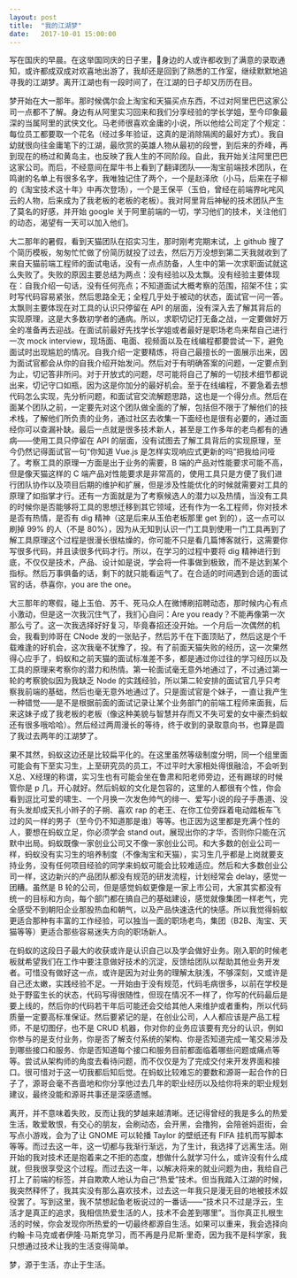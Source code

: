 ```yaml
---
layout: post
title:  "我的江湖梦"
date:   2017-10-01 15:00:00
---
```


写在国庆的早晨。在这举国同庆的日子里，身边的人或许都收到了满意的录取通知，或许都成双成对欢喜地出游了，我却还是回到了熟悉的工作室，继续默默地追寻我的江湖梦。离开江湖也有一段时间了，在江湖的日子却又历历在目。

梦开始在大一那年。那时候偶尔会上淘宝和天猫买点东西，不过对阿里巴巴这家公司一点都不了解。身边有从阿里实习回来和我们分享经验的学长学姐，至今印象最深的当属阿里的武侠文化。马老师很喜欢金庸的小说，所以他给公司定了个规定：每位员工都要取一个花名（经过多年验证，这真的是消除隔阂的最好方式）。我自幼就很向往金庸笔下的江湖，最欣赏的英雄人物从最初的段誉，到后来的乔峰，再到现在的杨过和黄岛主，也反映了我人生的不同阶段。自此，我开始关注阿里巴巴这家公司。而后，不经意间在犀牛书上看到了翻译团队——淘宝前端技术团队，在鸣谢的名单上有很多名字，我唯独记住了两个，一个是赵泽欣（小马，后来在子柳的《淘宝技术这十年》中再次登场），一个是王保平（玉伯，曾经在前端界叱咤风云的人物，后来成为了我老板的老板的老板）。我对阿里背后神秘的技术团队产生了莫名的好感，并开始 google 关于阿里前端的一切，学习他们的技术，关注他们的动态，渴望有一天可以加入他们。

大二那年的暑假，看到天猫团队在招实习生，那时刚考完期末试，上 github 搜了个简历模板，匆匆忙忙做了份简历就投了过去，然后万万没想到第二天我就收到了来自天猫前端工程师的面试电话，没有一点点防备，人生中的第一次求职面试就这么失败了。失败的原因主要总结为两点：没有经验以及太飘。没有经验主要体现在：自我介绍一句话，没有任何亮点；不知道面试大概考察的范围，招架不住；实时写代码容易紧张，然后思路全无；全程几乎处于被动的状态，面试官一问一答。太飘则主要体现在对工具的认识只停留在 API 的层面，没有深入去了解其背后的实现原理，这是大多数初学者的通病。所以，求职切记打无备之战，一定要做好万全的准备再去迎战。在面试前最好先找学长学姐或者最好是职场老鸟来帮自己进行一次 mock interview，现场面、电面、视频面以及在线编程都要尝试一下，避免面试时出现尴尬的情况。自我介绍一定要精炼，将自己最擅长的一面展示出来，因为面试官都会从你的自我介绍开始发问。然后对于有明确答案的问题，一定要点到为止，切记答非所问。对于开放式的问题，尽可能将自己了解的一切技术细节都说出来，切记守口如瓶，因为这是你加分的最好机会。至于在线编程，不要急着去想代码怎么实现，先分析问题，和面试官交流解题思路，这也是一个得分点。然后在面某个团队之前，一定要先对这个团队做全面的了解，包括但不限于了解他们的技术栈，了解他们所负责的业务，通过社区去收集一下面经也是很有必要的，通过面经你可以查漏补缺。最后一点就是很多技术新人，甚至是工作多年的老鸟都有的通病——使用工具只停留在 API 的层面，没有试图去了解工具背后的实现原理，至今仍然记得面试官一句“你知道 Vue.js 是怎样实现响应式更新的吗”把我给问哑了。考察工具的原理一方面是出于业务的需要，B 端的产品对性能要求可能不高，但是像天猫这样的 C 端产品对性能要求是非常高的，使用工具只是方便了我们进行团队协作以及项目后期的维护和扩展，但是涉及性能优化的时候就需要对工具的原理了如指掌才行。还有一方面就是为了考察候选人的潜力以及热情，当没有工具的时候你是否能够将工具的思想迁移到其它领域，还有作为一名工程师，你对技术是否有热情，是否有 dig 精神（这是后来从玉伯老板那里 get 到的），这一点可以刷掉 99% 的人（不是 80%），因为从无知到认识一门工具到使用一门工具再到了解工具原理这个过程是很漫长很枯燥的，你可能不只是看几篇博客就行，这需要你写很多代码，并且读很多代码才行。所以，在学习的过程中要将 dig 精神进行到底，不仅仅是技术，产品、设计如是说，学会将一件事做到极致，而不是达到某个指标。然后万事俱备的话，剩下的就只能看运气了。在合适的时间遇到合适的面试官的话，恭喜你，you are the one。

大三那年的寒假，碰上玉伯、苏千、死马众人在微博刷招聘动态，那时候内心有点小激动，但是这一次我沉住气了，我扪心自问：Are you ready？不能再像第一次那么亏了。这一次我选择好好复习，毕竟春招还没开始。一个月后一次偶然的机会，我看到帅哥在 CNode 发的一张贴子，然后苏千在下面顶贴了，然后这是个千载难逢的好机会，这次我毫不犹豫了，投。有了前面天猫失败的经历，这一次果然得心应手了，蚂蚁和之前天猫的面试标准差不多，都是通过你过往的学习经历以及工具的原理来考察你的潜力和热情。第一轮面试毫无意外地通过了，不过通过第一轮的考察貌似因为我缺乏 Node 的实践经验，所以第二轮安排的面试官几乎只考察我前端的基础，然后也毫无意外地通过了。只是面试官是个妹子，一直让我产生一种错觉——是不是根据前面的面试记录让某个业务部门的前端工程师来面我，后来这妹子成了我老板的老板（像这种美貌与智慧并存而又不失可爱的女中豪杰蚂蚁还有很多哦哈哈）。然后经过两周漫长的等待，终于收到的录取意向书，也算是圆了我过去两年的江湖梦了。

果不其然，蚂蚁这边还是比较扁平化的。在这里虽然等级制度分明，同一个组里面可能会有下至实习生，上至研究员的员工，不过平时大家相处得很融洽，不会听到 X总、X经理的称谓，实习生也有可能会坐在鲁肃和阳老师旁边，还有踢球的时候管你是 p 几，开心就好。然后蚂蚁的文化是包容的，这里的人都很有个性，你会看到逗比可爱的啸生、一个月换一次发色帅气的绯一、爱写小说的段子手愚道、没有头发却成天扎小辫子的子朔、喜欢 rap 的老王、在你工位旁踩着电动踏板车飞过的风一样的男子（至今仍不知道那是谁）等等。也正因为这里都是充满个性的人，要想在蚂蚁立足，你必须学会 stand out，展现出你的才华，否则你只能在沉默中出局。蚂蚁既像一家创业公司又不像一家创业公司。和大多数的创业公司一样，蚂蚁没有实习生的培养制度（不像淘宝和天猫），实习生几乎都是上岗就要支持业务，没有任何项目经验的同学来蚂蚁可能会比较难适应。然后和大多数创业公司一样，这边新兴的产品团队都没有规范的研发流程，计划经常会 delay，感觉一团糟。虽然是 B 轮的公司，但是感觉蚂蚁更像是一家上市公司，大家其实都没有统一的目标和方向，每个部门都在搞自己的基础建设，感觉就像集团一样老气，完全感受不到朝阳企业那股热血和朝气，以及产品快速迭代的快感。所以我觉得蚂蚁更适合那种有丰富的工作经验，可以独当一面的职场老鸟，集团（B2B、淘宝、天猫等等）更适合那些容易迷失方向的职场新人。

在蚂蚁的这段日子最大的收获或许是认识自己以及学会做好业务。刚入职的时候老板就希望我们在工作中要注意做好技术的沉淀，反馈给团队以帮助其他业务开发者。可惜没有做好这一点，或许是因为对业务的理解太肤浅，不够深刻，又或许是自己还太嫩，实践经验不足。一开始由于没有规范，代码毛病很多，以前在学校是处于野蛮生长的状态，代码写得很随性，但现在情况不一样了，你写的代码最后是要上线的，然后你的代码若干年后可能还会交给其他人来维护或者重构，所以代码质量一定要高标准保证。然后要紧记的是，在创业公司，人人都应该是产品工程师，不是切图仔，也不是 CRUD 机器，你对你的业务应该要有充分的认识，例如你参与的是支付业务，你是否了解支付系统的架构、你是否知道完成一笔交易涉及到哪些接口和服务、你是否知道每个接口和服务目前都面临着哪些问题或痛点等等。尝试从架构师的角度去看待问题，而不仅仅是为了完成交付来开发界面和接口。很可惜对于这一切我都后知后觉。在蚂蚁比较难忘的要数和源哥一起合作的日子了，源哥会毫不吝啬地和你分享他过去几年的职业经历以及给你将来的职业规划建议，最终没能和源哥共事还是深感遗憾。

离开，并不意味着失败，反而让我的梦越来越清晰。还记得曾经的我是多么的热爱生活，敢爱敢恨，有交心的朋友，会刷动态，会开黑，会撸狗，会陪爸妈逛街，会写点小游戏，会为了让 GNOME 可以轮播 Taylor 的壁纸还有 FIFA 挂机而写脚本等等。而过去这一年，这一切都与我渐行渐远，为了生计，我选择了远离生活。刚开始的我对技术还是抱着来之不拒的态度，想做什么就学习什么，或许没有什么成就，但我很享受这个过程。而过去这一年，以解决将来的就业问题为由，我给自己打上了前端的标签，并自欺欺人地认为自己“热爱”技术。但当我踏入江湖的时候，我突然释怀了，我其实没有那么喜欢技术，过去这一年我只是漫无目的地被技术奴役罢了。写到这里，我不禁想起鱼老板说过的一番话——“技术只不过是浮云，生活才是真正的追求，我相信热爱生活的人，技术不会差到哪里”。当你真正扎根生活的时候，你会发现你所热爱的一切最终都源自生活。如果可以重来，我会选择向约翰·卡马克或者伊隆·马斯克学习，而不再是丹尼斯·里奇，因为我不是科学家，我只想通过技术让我的生活变得简单。

梦，源于生活，亦止于生活。
